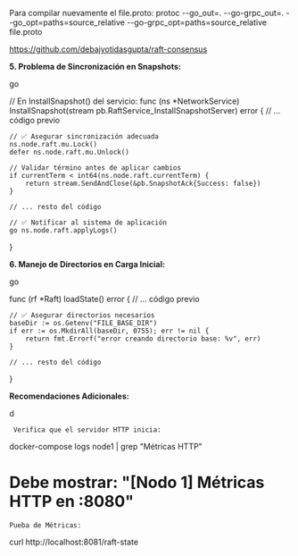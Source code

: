 

Para compilar nuevamente el file.proto:
protoc --go_out=. --go-grpc_out=.     --go_opt=paths=source_relative     --go-grpc_opt=paths=source_relative     file.proto



https://github.com/debajyotidasgupta/raft-consensus


**5. Problema de Sincronización en Snapshots:**

go

// En InstallSnapshot() del servicio:
func (ns *NetworkService) InstallSnapshot(stream pb.RaftService_InstallSnapshotServer) error {
    // ... código previo
    
    // ✅ Asegurar sincronización adecuada
    ns.node.raft.mu.Lock()
    defer ns.node.raft.mu.Unlock()
    
    // Validar término antes de aplicar cambios
    if currentTerm < int64(ns.node.raft.currentTerm) {
        return stream.SendAndClose(&pb.SnapshotAck{Success: false})
    }
    
    // ... resto del código
    
    // ✅ Notificar al sistema de aplicación
    go ns.node.raft.applyLogs()
}

**6. Manejo de Directorios en Carga Inicial:**

go

func (rf *Raft) loadState() error {
    // ... código previo
    
    // ✅ Asegurar directorios necesarios
    baseDir := os.Getenv("FILE_BASE_DIR")
    if err := os.MkdirAll(baseDir, 0755); err != nil {
        return fmt.Errorf("error creando directorio base: %v", err)
    }
    
    // ... resto del código
}

**Recomendaciones Adicionales:**


 d


     Verifica que el servidor HTTP inicia:


docker-compose logs node1 | grep "Métricas HTTP"
# Debe mostrar: "[Nodo 1] Métricas HTTP en :8080"

    Pueba de Métricas:
curl http://localhost:8081/raft-state